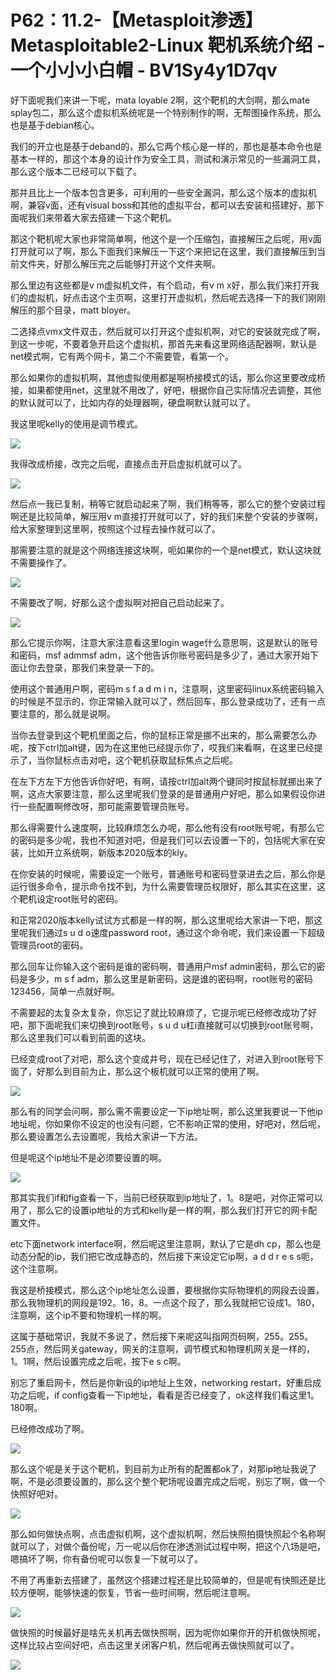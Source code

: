 # P62：11.2-【Metasploit渗透】Metasploitable2-Linux 靶机系统介绍 - 一个小小小白帽 - BV1Sy4y1D7qv

好下面呢我们来讲一下呢，mata loyable 2啊，这个靶机的大剑啊，那么mate splay包二，那么这个虚拟机系统呢是一个特别制作的啊，无帮图操作系统，那么也是基于debian核心。

我们的开立也是基于deband的，那么它两个核心是一样的，那也是基本命令也是基本一样的，那这个本身的设计作为安全工具，测试和演示常见的一些漏洞工具，那么这个版本二已经可以下载了。

那并且比上一个版本包含更多，可利用的一些安全漏洞，那么这个版本的虚拟机啊，兼容v面，还有visual boss和其他的虚拟平台，都可以去安装和搭建好，那下面呢我们来带着大家去搭建一下这个靶机。

那这个靶机呢大家也非常简单啊，他这个是一个压缩包，直接解压之后呢，用v面打开就可以了啊，那么下面我们来解压一下这个来把记在这里，我们直接解压到当前文件夹，好那么解压完之后能够打开这个文件夹啊。

那么里边有这些都是v m虚拟机文件，有个启动，有v m x好，那么我们来打开我们的虚拟机，好点击这个主页啊，这里打开虚拟机，然后呢去选择一下的我们刚刚解压的那个目录，matt bloyer。

二选择点vmx文件双击，然后就可以打开这个虚拟机啊，对它的安装就完成了啊，到这一步呢，不要着急开启这个虚拟机，那首先来看这里网络适配器啊，默认是net模式啊，它有两个网卡，第二个不需要管，看第一个。

那么如果你的虚拟机啊，其他虚拟使用都是啊桥接模式的话，那么你这里要改成桥接，如果都使用net，这里就不用改了，好吧，根据你自己实际情况去调整，其他的默认就可以了，比如内存的处理器啊，硬盘啊默认就可以了。

我这里呢kelly的使用是调节模式。

![](img/6d53d080ac3837f1c285153d19eb906c_1.png)

我得改成桥接，改完之后呢，直接点击开启虚拟机就可以了。

![](img/6d53d080ac3837f1c285153d19eb906c_3.png)

然后点一我已复制，稍等它就启动起来了啊，我们稍等等，那么它的整个安装过程啊还是比较简单，解压用v m直接打开就可以了，好的我们来整个安装的步骤啊，给大家整理到这里啊，按照这个过程去操作就可以了。

那需要注意的就是这个网络连接这块啊，呃如果你的一个是net模式，默认这块就不需要操作了。

![](img/6d53d080ac3837f1c285153d19eb906c_5.png)

不需要改了啊，好那么这个虚拟啊对把自己启动起来了。

![](img/6d53d080ac3837f1c285153d19eb906c_7.png)

那么它提示你啊，注意大家注意看这里login wage什么意思啊，这是默认的账号和密码，msf admmsf adm，这个他告诉你账号密码是多少了，通过大家开始下面让你去登录，那我们来登录一下的。

使用这个普通用户啊，密码m s f a d m i n，注意啊，这里密码linux系统密码输入的时候是不显示的，你正常输入就可以了，然后回车，那么登录成功了，还有一点要注意的，那么就是说啊。

当你去登录到这个靶机里面之后，你的鼠标正常是挪不出来的，那么需要怎么办呢，按下ctrl加alt键，因为在这里他已经提示你了，哎我们来看啊，在这里已经提示了，当你鼠标点击对吧，这个靶机获取鼠标焦点之后呢。

在左下方左下方他告诉你好吧，有啊，请按ctrl加alt两个键同时按鼠标就挪出来了啊，这点大家要注意，那么这里呢我们登录的是普通用户好吧，那么如果假设你进行一些配置啊修改呀，那可能需要管理员账号。

那么得需要什么速度啊，比较麻烦怎么办呢，那么他有没有root账号呢，有那么它的密码是多少呢，我也不知道对吧，但是我们可以去设置一下的，包括呢大家在安装，比如开立系统啊，新版本2020版本的kly。

在你安装的时候呢，需要设定一个账号，普通账号和密码登录进去之后，那么你是运行很多命令，提示命令找不到，为什么需要管理员权限好，那么其实在这里，这个靶机设定root账号的密码。

和正常2020版本kelly试试方式都是一样的啊，那么这里呢给大家讲一下吧，那这里呢我们通过s u d o速度password root，通过这个命令呢，我们来设置一下超级管理员root的密码。

那么回车让你输入这个密码是谁的密码啊，普通用户msf admin密码，那么它的密码是多少，m s f adm，那么这里是新密码，这是谁的密码啊，root账号的密码123456，简单一点就好啊。

不需要起的太复杂太复杂，你忘记了就比较麻烦了，它提示呢已经修改成功了好吧，那下面呢我们来切换到root账号，s u d u杠i直接就可以切换到root账号啊，那么这里我们可以看到前面的这块。

已经变成root了对吧，那么这个变成井号，现在已经记住了，对进入到root账号下面了，好那么到目前为止，那么这个板机就可以正常的使用了啊。



![](img/6d53d080ac3837f1c285153d19eb906c_9.png)

那么有的同学会问啊，那么需不需要设定一下ip地址啊，那么这里我要说一下他ip地址呢，你如果你不设定的也没有问题，它不影响正常的使用，好吧对，然后呢，那么要设置怎么去设置呢，我给大家讲一下方法。

但是呢这个ip地址不是必须要设置的啊。

![](img/6d53d080ac3837f1c285153d19eb906c_11.png)

那其实我们if和fig查看一下，当前已经获取到ip地址了，1。8是吧，对你正常可以用了，那么它的设置ip地址的方式和kelly是一样的啊，那么我们打开它的网卡配置文件。

etc下面network interface啊，然后呢这里注意啊，默认了它是dh cp，那么也是动态分配的ip，我们把它改成静态的，然后接下来设定它ip啊，a d d r e s s呃，这个注意啊。

我这是桥接模式，那么这个ip地址怎么设置，要根据你实际物理机的网段去设置，那么我物理机的网段是192。16，8。一点这个段了，那么我就把它设成1。180，注意啊，这个ip不要和物理机一样的啊。

这属于基础常识，我就不多说了，然后接下来呢这叫指网页码啊，255。255。255点，然后网关gateway，网关的注意啊，调节模式和物理机网关是一样的，1。1啊，然后设置完成之后呢，按下e s c啊。

别忘了重启网卡，然后是你新设的ip地址上生效，networking restart，好重启成功之后呢，if config查看一下ip地址，看看是否已经变了，ok这样我们看这里1。180啊。

已经修改成功了啊。

![](img/6d53d080ac3837f1c285153d19eb906c_13.png)

那么这个呢是关于这个靶机，到目前为止所有的配置都ok了，对那ip地址我说了啊，不是必须要设置的，那么这个整个靶场呢设置完成之后呢，别忘了啊，做一个快照好吧对。



![](img/6d53d080ac3837f1c285153d19eb906c_15.png)

那么如何做快点啊，点击虚拟机啊，这个虚拟机啊，然后快照拍摄快照起个名称啊就可以了，对做个备份呢，万一呢以后你在渗透测试过程中啊，把这个八场是吧，嗯搞坏了啊，你有备份呢可以恢复一下就可以了。

不用了再重新去搭建了，虽然这个搭建过程还是比较简单的，但是呢有快照还是比较方便啊，能够快速的恢复，节省一些时间啊，然后呢注意啊。



![](img/6d53d080ac3837f1c285153d19eb906c_17.png)

做快照的时候最好是啥先关机再去做快照啊，因为呢你如果你开的开机做快照呢，这样比较占空间好吧，点击这里关闭客户机，然后呢再去做快照就可以了。



![](img/6d53d080ac3837f1c285153d19eb906c_19.png)